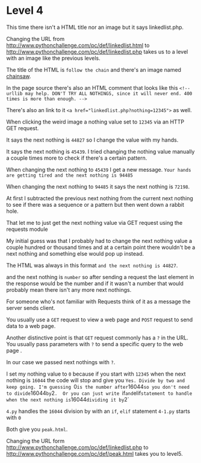 # Level 4

This time there isn't a HTML title nor an image but it says linkedlist.php. 

Changing the URL from http://www.pythonchallenge.com/pc/def/linkedlist.html to http://www.pythonchallenge.com/pc/def/linkedlist.php 
takes us to a level with an image like the previous levels. 


The title of the HTML is `follow the chain` and there's an image named [chainsaw](4/chainsaw.jpg). 


In the page source there's also an HTML comment that looks like this `<!-- urllib may help. DON'T TRY ALL NOTHINGS, since it will never end. 400 times is more than enough. -->`


There's also an link to it `<a href="linkedlist.php?nothing=12345">` as well. 

When clicking the weird image a nothing value set to `12345` via an HTTP GET request.


It says the next nothing is `44827` so I change the value with my hands. 


It says the next nothing is `45439`. I tried changing the nothing value manually a couple times more to check if there's a certain pattern. 


When changing the next nothing to `45439` I get a new message. `Your hands are getting tired and the next nothing is 94485`


When changing the next nothing to `94485` it says the next nothing is `72198`.


At first I subtracted the previous next nothing from the current next nothing to see if there was a sequence or a pattern but then went down a rabbit hole. 


That let me to just get the next nothing value via GET request using the requests module 


My initial guess was that I probably had to change the next nothing value a couple hundred or thousand times and at a certain point there wouldn't be a 
next nothing and something else would pop up instead.


The HTML was always in this format ```and the next nothing is 44827```.


and the next nothing is `number` so after sending a request the last element in the response would be the number and if it wasn't a number that would probably mean 
there isn't any more next nothings. 


For someone who's not familiar with Requests think of it as a message the server sends client. 

You usually use a `GET` request to view a web page and `POST` request to send data to a web page. 


Another distinctive point is that `GET` request commonly has a `?` in the URL. 
You usually pass parameters with `?` to send a specific query to the web page .


In our case we passed next nothings with `?`.


I set my nothing value to `0` because if you start with `12345` when the next nothing is `16044` the code will stop and give you `Yes. Divide by two and keep going.
I'm guessing `0` is the number after `16044` so you don't need to divide `16044` by `2`. 
Or you can just write `if` and `elif` statement to handle when the next nothing is `16044` dividing it by `2` 


`4.py` handles the `16044` division by with an `if`, `elif` statement  `4-1.py` starts with `0`


Both give you `peak.html`.


Changing the URL form http://www.pythonchallenge.com/pc/def/linkedlist.php to http://www.pythonchallenge.com/pc/def/peak.html takes you to level5.